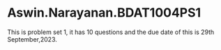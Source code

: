 # Aswin.Narayanan.BDAT1004PS1
This is problem set 1, it has 10 questions and the due date of this is 29th September,2023.
